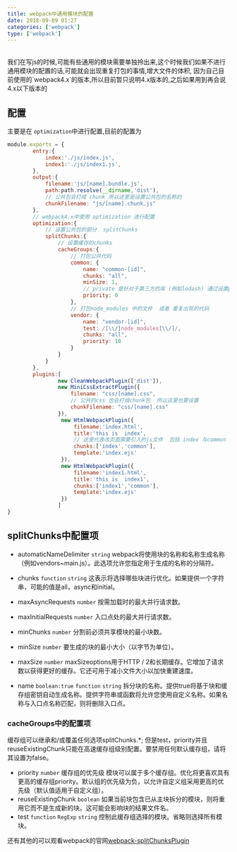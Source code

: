 ```yaml
---
title: webpack中通用模块的配置
date: 2018-09-09 01:27
categories: ['webpack']
type: ['webpack']
---
```

<br>
我们在写js的时候,可能有些通用的模块需要单独拎出来,这个时候我们如果不进行通用模块的配置的话,可能就会出现重复打包的事情,增大文件的体积,
因为自己目前使用的`webpack4.x`的版本,所以目前暂只说明4.x版本的,之后如果用到再会说 4.x以下版本的

## 配置 
主要是在 `optimization`中进行配置,目前的配置为
```javascript
module.exports = {
        entry:{
            index:'./js/index.js',
            index1:'./js/index1.js',
        },
        output:{
            filename:'js/[name].bundle.js',
            path:path.resolve(__dirname,'dist'),
            // 公共包会打成 chunk 所以这里是设置公共包的名称的
            chunkFilename: "js/[name].chunk.js"
        },
        // webpack4.x中使用 optimization 进行配置
        optimization:{
            // 设置公共包的部分  splitChunks
            splitChunks:{
                // 设置缓存的chunks
                cacheGroups:{
                    // 打包公共代码
                    common: {
                        name: "common-[id]",
                        chunks: "all",
                        minSize: 1,
                        // private 是针对于第三方的库 (例如lodash) 通过设置priority设置来让其先被打包提取,最后再提取剩余代码
                        priority: 0
                    },
                    // 打包node_modules 中的文件  或者 重复出现的代码
                    vendor: {
                        name: "vendor-[id]",
                        test: /[\\/]node_modules[\\/]/,
                        chunks: "all",
                        priority: 10
                    }
                }
            }
        },
        plugins:[
                new CleanWebpackPlugin(['dist']),
                new MiniCssExtractPlugin({
                    filename: "css/[name].css",
                    // 公共的css 也会打成chunk包  所以这里也要设置 
                    chunkFilename: "css/[name].css"
                }),
                 new HtmlWebpackPlugin({
                     filename:'index.html',
                     title:'this is  index',
                     // 这里代表改页面需要引入的js文件  包括 index 与common
                     chunks:['index','common'],
                     template:'index.ejs'
                 }),
                 new HtmlWebpackPlugin({
                     filename:'index1.html',
                     title:'this is  index1',
                     chunks:['index1','common'],
                     template:'index.ejs'
                 })
                ]
}
```
## splitChunks中配置项
- automaticNameDelimiter `string`
webpack将使用块的名称和名称生成名称（例如vendors~main.js）。此选项允许您指定用于生成的名称的分隔符。

- chunks `function` `string`
这表示将选择哪些块进行优化。如果提供一个字符串，可能的值是all，async和initial。

- maxAsyncRequests `number`
按需加载时的最大并行请求数。
- maxInitialRequests `number`
入口点处的最大并行请求数。
- minChunks `number`
分割前必须共享模块的最小块数。
- minSize `number`
要生成的块的最小大小（以字节为单位）。
- maxSize `number`
maxSizeoptions用于HTTP / 2和长期缓存。它增加了请求数以获得更好的缓存。它还可用于减小文件大小以加快重建速度。
- name  `boolean:true` `function` `string`
拆分块的名称。提供true将基于块和缓存组密钥自动生成名称。提供字符串或函数将允许您使用自定义名称。如果名称与入口点名称匹配，则将删除入口点。


### cacheGroups中的配置项
缓存组可以继承和/或覆盖任何选项splitChunks.*; 但是test，priority并且reuseExistingChunk只能在高速缓存组级别配置。要禁用任何默认缓存组，请将其设置为false。
- priority `number`
缓存组的优先级
模块可以属于多个缓存组。优化将更喜欢具有更高的缓存组priority。默认组的优先级为负，以允许自定义组采用更高的优先级（默认值适用于自定义组）。
- reuseExistingChunk  `boolean`
如果当前块包含已从主块拆分的模块，则将重用它而不是生成新的块。这可能会影响块的结果文件名。
- test `function` `RegExp` `string`
控制此缓存组选择的模块。省略则选择所有模块。

还有其他的可以观看webpack的官网[webpack-splitChunksPlugin](https://webpack.js.org/plugins/split-chunks-plugin/#src/components/Sidebar/Sidebar.jsx)